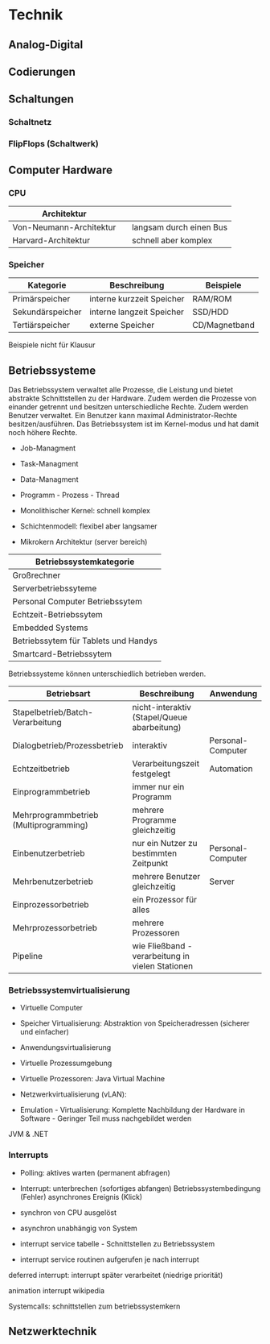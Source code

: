 # Technik
## Analog-Digital


## Codierungen


## Schaltungen
### Schaltnetz


### FlipFlops (Schaltwerk)


## Computer Hardware
### CPU
| Architektur             |     |                         |
| ----------------------- | --- | ----------------------- |
| Von-Neumann-Architektur |     | langsam durch einen Bus |
| Harvard-Architektur     |     | schnell aber komplex    |


### Speicher
| Kategorie        | Beschreibung              | Beispiele     |
| ---------------- | ------------------------- | ------------- |
| Primärspeicher   | interne kurzzeit Speicher | RAM/ROM       |
| Sekundärspeicher | interne langzeit Speicher | SSD/HDD       |
| Tertiärspeicher  | externe Speicher          | CD/Magnetband |

Beispiele nicht für Klausur

## Betriebssysteme
Das Betriebssystem verwaltet alle Prozesse, die Leistung und bietet abstrakte Schnittstellen zu der Hardware. Zudem werden die Prozesse von einander getrennt und besitzen unterschiedliche Rechte.
Zudem werden Benutzer verwaltet. Ein Benutzer kann maximal Administrator-Rechte besitzen/ausführen. Das Betriebssystem ist im Kernel-modus und hat damit noch höhere Rechte.

- Job-Managment
- Task-Managment
- Data-Managment

- Programm - Prozess - Thread

- Monolithischer Kernel: schnell komplex
- Schichtenmodell: flexibel aber langsamer
- Mikrokern Architektur (server bereich)

| Betriebssystemkategorie              |
| ------------------------------------ |
| Großrechner                          |
| Serverbetriebssyteme                 |
| Personal Computer Betriebssytem      |
| Echtzeit-Betriebssytem               |
| Embedded Systems                     |
| Betriebssytem für Tablets und Handys |
| Smartcard-Betriebssytem              |

Betriebssysteme können unterschiedlich betrieben werden.

| Betriebsart                            | Beschreibung                                     | Anwendung         |
| -------------------------------------- | ------------------------------------------------ | ----------------- |
| Stapelbetrieb/Batch-Verarbeitung       | nicht-interaktiv (Stapel/Queue abarbeitung)      |                   |
| Dialogbetrieb/Prozessbetrieb           | interaktiv                                       | Personal-Computer |
| Echtzeitbetrieb                        | Verarbeitungszeit festgelegt                     | Automation        |
| Einprogrammbetrieb                     | immer nur ein Programm                           |                   |
| Mehrprogrammbetrieb (Multiprogramming) | mehrere Programme gleichzeitig                   |                   |
| Einbenutzerbetrieb                     | nur ein Nutzer zu bestimmten Zeitpunkt           | Personal-Computer |
| Mehrbenutzerbetrieb                    | mehrere Benutzer gleichzeitig                    | Server            |
| Einprozessorbetrieb                    | ein Prozessor für alles                          |                   |
| Mehrprozessorbetrieb                   | mehrere Prozessoren                              |                   |
| Pipeline                               | wie Fließband - verarbeitung in vielen Stationen |                   |


### Betriebssystemvirtualisierung
- Virtuelle Computer
- Speicher Virtualisierung: Abstraktion von Speicheradressen (sicherer und einfacher)
- Anwendungsvirtualisierung
- Virtuelle Prozessumgebung
- Virtuelle Prozessoren: Java Virtual Machine
- Netzwerkvirtualisierung (vLAN): 

- Emulation - Virtualisierung: Komplette Nachbildung der Hardware in Software - Geringer Teil muss nachgebildet werden


JVM & .NET


### Interrupts
- Polling: aktives warten (permanent abfragen)
- Interrupt: unterbrechen (sofortiges abfangen) Betriebssystembedingung (Fehler) asynchrones Ereignis (Klick)
- synchron von CPU ausgelöst
- asynchron unabhängig von System

- interrupt service tabelle - Schnittstellen zu Betriebssystem
- interrupt service routinen aufgerufen je nach interrupt

deferred interrupt: interrupt später verarbeitet (niedrige priorität)

animation interrupt wikipedia

Systemcalls: schnittstellen zum betriebssystemkern

## Netzwerktechnik

